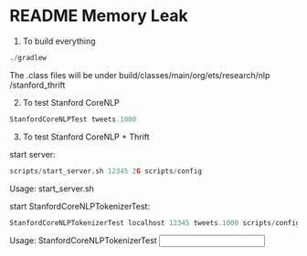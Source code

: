 README Memory Leak
==================

1. To build everything 

```Python
./gradlew
```

The .class files will be under build/classes/main/org/ets/research/nlp
/stanford_thrift

2. To test Stanford CoreNLP

```Python
StanfordCoreNLPTest tweets.1000
```

3. To test Stanford CoreNLP + Thrift

start server: 

```Python
scripts/start_server.sh 12345 2G scripts/config
```

Usage: start_server.sh <port> <heapsize> <config file>

start StanfordCoreNLPTokenizerTest: 

```Python
StanfordCoreNLPTokenizerTest localhost 12345 tweets.1000 scripts/config
```

Usage: StanfordCoreNLPTokenizerTest <server> <port> <input file> <config file>
